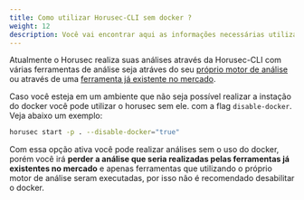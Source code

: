 ```yaml
---
title: Como utilizar Horusec-CLI sem docker ?
weight: 12
description: Você vai encontrar aqui as informações necessárias utilizar a horusec-cli sem o docker.
---
```



Atualmente o Horusec realiza suas análises através da Horusec-CLI com várias ferramentas de análise seja atráves do seu [próprio motor de análise](/docs/pt-br/cli/analysis-tools/open-source-horusec-engine/) ou através de uma [ferramenta já existente no mercado](/docs/pt-br/cli/analysis-tools/open-source-marketplace/).

Caso você esteja em um ambiente que não seja possível realizar a instação do docker você pode utilizar o horusec sem ele.
com a flag `disable-docker`. Veja abaixo um exemplo:
```bash
horusec start -p . --disable-docker="true"
```
Com essa opção ativa você pode realizar análises sem o uso do docker, porém você irá **perder a análise que seria realizadas pelas ferramentas já existentes no mercado** e apenas ferramentas que utilizando o próprio motor de análise seram executadas, por isso não é recomendado desabilitar o docker.